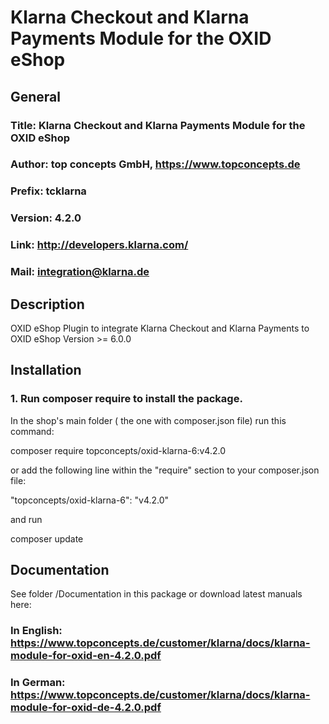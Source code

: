 Klarna Checkout and Klarna Payments Module for the OXID eShop
=============================================================

## General ##

### Title: Klarna Checkout and Klarna Payments Module for the OXID eShop
### Author: top concepts GmbH, https://www.topconcepts.de
### Prefix: tcklarna
### Version: 4.2.0
### Link: http://developers.klarna.com/
### Mail: integration@klarna.de

## Description ##

OXID eShop Plugin to integrate Klarna Checkout and Klarna Payments to OXID eShop Version >= 6.0.0

## Installation ##


### 1. Run composer require to install the package.

In the shop's main folder ( the one with composer.json file) run this command:

  composer require topconcepts/oxid-klarna-6:v4.2.0

or add the following line within the "require" section to your composer.json file:

  "topconcepts/oxid-klarna-6": "v4.2.0"

and run 

  composer update
  

## Documentation ##

See folder /Documentation in this package or download latest manuals here:

### In English: https://www.topconcepts.de/customer/klarna/docs/klarna-module-for-oxid-en-4.2.0.pdf
### In German: https://www.topconcepts.de/customer/klarna/docs/klarna-module-for-oxid-de-4.2.0.pdf
